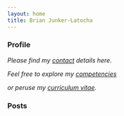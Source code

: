 ```yaml
---
layout: home
title: Brian Junker-Latocha
---
```

### Profile
_Please find my <a href="/contact">contact</a> details here._

_Feel free to explore my <a href="/competencies">competencies</a>_
  
_or peruse my <a href="/curriculum">curriculum vitae</a>._
      
### Posts